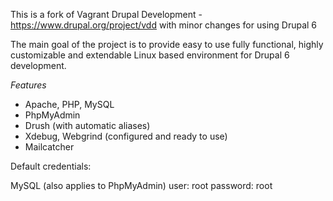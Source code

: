 This is a fork of Vagrant Drupal Development - https://www.drupal.org/project/vdd with minor changes for using Drupal 6

The main goal of the project is to provide easy to use fully functional, highly customizable and extendable Linux based environment for Drupal 6 development.

*Features*

* Apache, PHP, MySQL
* PhpMyAdmin
* Drush (with automatic aliases)
* Xdebug, Webgrind (configured and ready to use)
* Mailcatcher


Default credentials:

MySQL (also applies to PhpMyAdmin)
user: root
password: root
